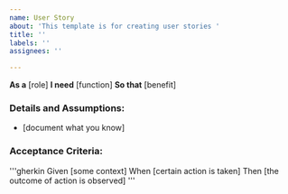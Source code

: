 ```yaml
---
name: User Story
about: 'This template is for creating user stories '
title: ''
labels: ''
assignees: ''

---
```


**As a** [role]
**I need** [function]
**So that** [benefit]

### Details and Assumptions: 
* [document what you know]

### Acceptance Criteria:

'''gherkin
Given [some context]
When [certain action is taken]
Then [the outcome of action is observed]
'''
